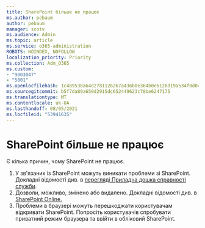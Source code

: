 ```yaml
---
title: SharePoint більше не працює
ms.author: pebaum
author: pebaum
manager: scotv
ms.audience: Admin
ms.topic: article
ms.service: o365-administration
ROBOTS: NOINDEX, NOFOLLOW
localization_priority: Priority
ms.collection: Adm_O365
ms.custom:
- "9003047"
- "5801"
ms.openlocfilehash: 1c489538a64d2781126267a436b0e364b0e6126d19a534f0d04c69d5a3ec341f
ms.sourcegitcommit: b5f7da89a650d2915dc652449623c78be6247175
ms.translationtype: MT
ms.contentlocale: uk-UA
ms.lasthandoff: 08/05/2021
ms.locfileid: "53941635"
---
```

# <a name="sharepoint-is-no-longer-working"></a>SharePoint більше не працює

Є кілька причин, чому SharePoint не працює.

1. У зв'язаних із SharePoint можуть виникати проблеми зі SharePoint. Докладні відомості див. в [перегляді Приладна дошка справності служби](https://admin.microsoft.com/AdminPortal/Home#/servicehealth).
2. Дозволи, можливо, змінено або видалено. Докладні відомості див. в [SharePoint Online.](https://docs.microsoft.com/sharepoint/troubleshoot/sharing-and-permissions/sharepoint-online-inaccessible)
3. Проблеми в браузері можуть перешкоджати користувачам відкривати SharePoint. Попросіть користувачів спробувати приватний режим браузера та ввійти в обліковий SharePoint.
